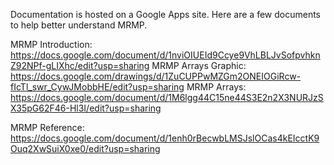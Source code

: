 Documentation is hosted on a Google Apps site. 
Here are a few documents to help better understand MRMP.

MRMP Introduction:   https://docs.google.com/document/d/1nviOIUEId9Ccye9VhLBLJvSofpvhknZ92NPf-gLIXhc/edit?usp=sharing
MRMP Arrays Graphic: https://docs.google.com/drawings/d/1ZuCUPPwMZGm2ONEIOGiRcw-fIcTl_swr_CywJMobbHE/edit?usp=sharing
MRMP Arrays:         https://docs.google.com/document/d/1M6lgg44C15ne44S3E2n2X3NURJzSX35pG62F46-Hl3I/edit?usp=sharing

MRMP Reference:      https://docs.google.com/document/d/1enh0rBecwbLMSJslOCas4kEIcctK9Ouq2XwSuiX0xe0/edit?usp=sharing

